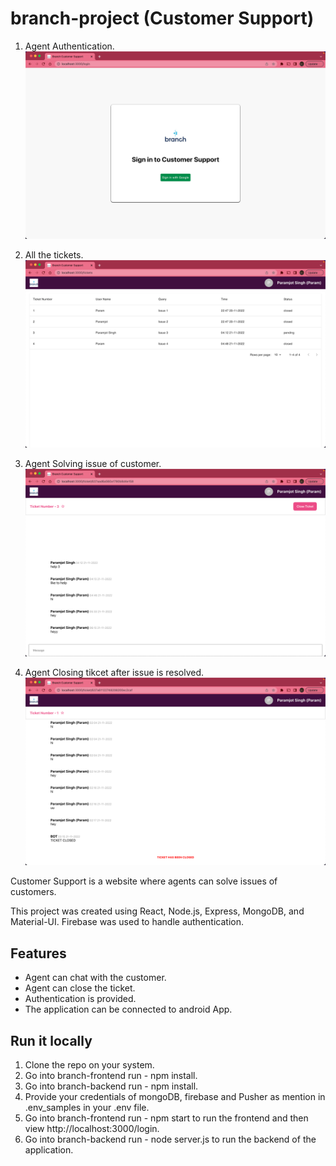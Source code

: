 # branch-project (Customer Support)

1) Agent Authentication.
![Image 1](https://github.com/Paramj0t/branch-project/blob/master/img1.png)  

2) All the tickets.
![Image 1](https://github.com/Paramj0t/branch-project/blob/master/img2.png)  

3) Agent Solving issue of customer.
![Image 3](https://github.com/Paramj0t/branch-project/blob/master/img3.png)

4) Agent Closing tikcet after issue is resolved.
![Image 4](https://github.com/Paramj0t/branch-project/blob/master/img4.png)

Customer Support is a website where agents can solve issues of customers.

This project was created using React, Node.js, Express, MongoDB, and Material-UI. Firebase was used to handle authentication.

## Features

- Agent can chat with the customer.
- Agent can close the ticket.
- Authentication is provided.
- The application can be connected to android App.

## Run it locally

1. Clone the repo on your system.
2. Go into branch-frontend run - npm install.
3. Go into branch-backend run - npm install.
4. Provide your credentials of mongoDB, firebase and Pusher as mention in .env_samples in your .env file.
5. Go into branch-frontend run - npm start to run the frontend and then view http://localhost:3000/login.
6. Go into branch-backend run - node server.js to run the backend of the application.
